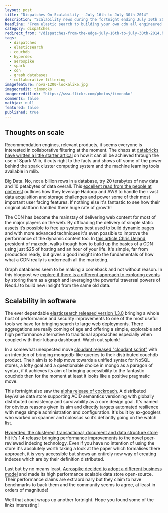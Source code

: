 ```yaml
---
layout: post
title: "Dispatches On Scalability - July 16th to July 30th 2014"
description: "Scalability news during the fortnight ending July 30th 2014"
headline: "From elastic search to building your own cdn all engineered for growth."
category: dispatches
redirect_from: "/dispatches-from-the-edge-july-16th-to-july-30th-2014.html"
tags: 
  - dispatches
  - elasticsearch
  - couchdb
  - hyperdex
  - aerospike
  - spark
  - cdn
  - graph databases
  - collaborative-filtering
imagefeature: nova-1200-lookalike.jpg
imagecredit: timonoko
imagecreditlink: "https://www.flickr.com/photos/timonoko"
comments: false
mathjax: null
featured: false
published: true
---
```


## Thoughts on scale ##

Recommendation engines, relevant products, it seems everyone is interested in collaborative filtering at the moment. The chaps at [databricks have written a little starter artical](http://databricks.com/blog/2014/07/23/scalable-collaborative-filtering-with-spark-mllib.html "collaborative filtering in mlib") on how it can all be achieved through the use of Spark Mlib, it cuts right to the facts and shows off some of the power behind the spark cluster computing system and the machine learning tools available in mlib.

Big Data. No, not a billion rows in a database, try 20 terabytes of new data and 10 petabytes of data overall. This [excellent read from the people at pinterest](http://engineering.pinterest.com/post/92742371919/powering-big-data-at-pinterest "big data at pinterest") outlines how they leverage Hadoop and AWS to handle their vast data acquisition and storage challenges and power some of their most important user facing features. If nothing else it's fantastic to see how their original platform handled there huge rate of growth!

The CDN has become the mainstay of delivering web content for most of the major players on the web. By offloading the delivery of simple static assets it’s possible to free up systems best used to build dynamic pages and with more advanced techniques it's even possible to improve the performance of the dynamic content too. In [this article Chris Ueland](http://www.scalescale.com/rolling-your-own-cdn-build-a-3-continent-cdn-for-25-in-1-hour "build your own cdn"), president of maxcdn, walks though how to build up the basics of a CDN using just $25 of hosting and an hour of your life. It's simple, far from production ready, but gives a good insight into the fundamentals of how what a CDN really is underneath all the marketing.

Graph databases seem to be making a comeback and not without reason. In this blogpost we [explore if there is a different approach to exploring events](http://snowplowanalytics.com/blog/2014/07/28/explorations-in-analyzing-web-event-data-in-graph-databases "web events in a graph database") by storing them as a graph and leveraging the powerful traversal powers of Neo4J to build new insight from the same old data.

## Scalability in software ##

The ever dependable [elasticsearch released version 1.3.0](http://www.elasticsearch.org/blog/elasticsearch-1-3-0-released "elasticsearch released version 1.3.0")  bringing a whole host of performance and security improvements to one of the most useful tools we have for bringing search to large web deployments. There aggregations are really coming of age and offering a simple, explorable and high performance alternative to traditional approaches especially when coupled with their kibana dashboard. Watch out splunk!

In a somewhat unexpected move [cloudant released "cloudant script"](https://cloudant.com/blog/couchdb-and-mongodb-let-our-query-apis-combine "cloudant released cloudant script") with an intention of bringing mongodb-like queries to their distributed couchdb product. Their aim is to help move towards a unified syntax for NoSQL stores, a lofty goal and a questionable choice in mongo as a paragon of syntax, if it achieves its aim of bringing accessibility to the fantastic couchdb then for the moment at least it looks like a positive pragmatic move.

This fortnight also saw the [alpha release of cockroach.](https://github.com/cockroachdb/cockroach "alpha release of cockroach.") A distributed key/value data store supporting ACID semantics versioning with globally distributed consistency and survivability as a core design goal. It's named for obvious reasons given its aim and directly targets automated resilience with mega simple administration and configuration. It's built by ex-googlers who worked on spanner and colossus so it’s defiantly going on the watch list.

[Hyperdex, the clustered, transactional, document and data structure store](http://hyperdex.org/NEWS/ "Hyperdex, the clustered, transactional, document and data structure store") hit it's 1.4 release bringing performance improvements to the novel peer-reviewed indexing technology. Even if you have no intention of using the store it's absolutely worth taking a look at the paper which formalises there approach, it is very accessible but shows an entirely new way of creating indexes which are by their definition distributed.

Last but by no means least, [Aerospike decided to adopt a different business model](http://www.aerospike.com/blog/entrepreneurs-break-all-the-rules-aerospike-goes-open-source "Aerospike decided to adopt a different business model") and made its high performance scalable data store open-source. Their performance claims are extraordinary but they claim to have benchmarks to back them and the community seems to agree, at least in orders of magnitude!

Well that about wraps up another fortnight. Hope you found some of the links interesting!